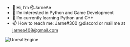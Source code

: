 - 👋 Hi, I’m @JarneAe
- 👀 I’m interested in Python and Game Development
- 🌱 I’m currently learning Python and C++
- 📫 How to reach me: Jarne#300 @discord or mail me at jarnea408@gmail.com

![Unreal Engine](https://img.shields.io/badge/unrealengine-%23313131.svg?style=for-the-badge&logo=unrealengine&logoColor=white)
